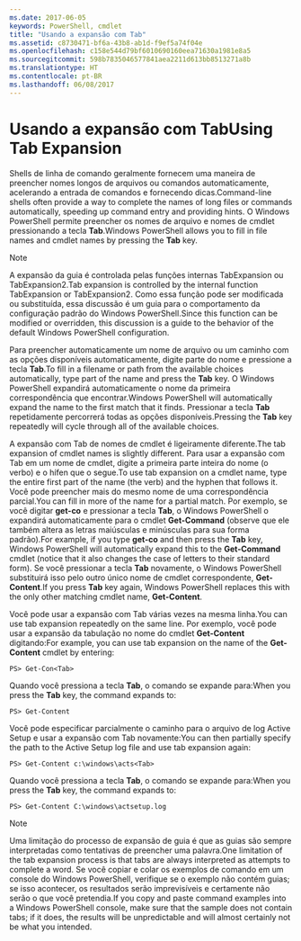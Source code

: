 ```yaml
---
ms.date: 2017-06-05
keywords: PowerShell, cmdlet
title: "Usando a expansão com Tab"
ms.assetid: c8730471-bf6a-43b8-ab1d-f9ef5a74f04e
ms.openlocfilehash: c158e544d79bf6010690160eea71630a1981e8a5
ms.sourcegitcommit: 598b7835046577841aea2211d613bb8513271a8b
ms.translationtype: HT
ms.contentlocale: pt-BR
ms.lasthandoff: 06/08/2017
---
```

# <a name="using-tab-expansion"></a><span data-ttu-id="2b32d-103">Usando a expansão com Tab</span><span class="sxs-lookup"><span data-stu-id="2b32d-103">Using Tab Expansion</span></span>
<span data-ttu-id="2b32d-104">Shells de linha de comando geralmente fornecem uma maneira de preencher nomes longos de arquivos ou comandos automaticamente, acelerando a entrada de comandos e fornecendo dicas.</span><span class="sxs-lookup"><span data-stu-id="2b32d-104">Command-line shells often provide a way to complete the names of long files or commands automatically, speeding up command entry and providing hints.</span></span> <span data-ttu-id="2b32d-105">O Windows PowerShell permite preencher os nomes de arquivo e nomes de cmdlet pressionando a tecla **Tab**.</span><span class="sxs-lookup"><span data-stu-id="2b32d-105">Windows PowerShell allows you to fill in file names and cmdlet names by pressing the **Tab** key.</span></span>

> [!NOTE]
> <span data-ttu-id="2b32d-106">A expansão da guia é controlada pelas funções internas TabExpansion ou TabExpansion2.</span><span class="sxs-lookup"><span data-stu-id="2b32d-106">Tab expansion is controlled by the internal function TabExpansion or TabExpansion2.</span></span> <span data-ttu-id="2b32d-107">Como essa função pode ser modificada ou substituída, essa discussão é um guia para o comportamento da configuração padrão do Windows PowerShell.</span><span class="sxs-lookup"><span data-stu-id="2b32d-107">Since this function can be modified or overridden, this discussion is a guide to the behavior of the default Windows PowerShell configuration.</span></span>

<span data-ttu-id="2b32d-108">Para preencher automaticamente um nome de arquivo ou um caminho com as opções disponíveis automaticamente, digite parte do nome e pressione a tecla **Tab**.</span><span class="sxs-lookup"><span data-stu-id="2b32d-108">To fill in a filename or path from the available choices automatically, type part of the name and press the **Tab** key.</span></span> <span data-ttu-id="2b32d-109">O Windows PowerShell expandirá automaticamente o nome da primeira correspondência que encontrar.</span><span class="sxs-lookup"><span data-stu-id="2b32d-109">Windows PowerShell will automatically expand the name to the first match that it finds.</span></span> <span data-ttu-id="2b32d-110">Pressionar a tecla **Tab** repetidamente percorrerá todas as opções disponíveis.</span><span class="sxs-lookup"><span data-stu-id="2b32d-110">Pressing the **Tab** key repeatedly will cycle through all of the available choices.</span></span>

<span data-ttu-id="2b32d-111">A expansão com Tab de nomes de cmdlet é ligeiramente diferente.</span><span class="sxs-lookup"><span data-stu-id="2b32d-111">The tab expansion of cmdlet names is slightly different.</span></span> <span data-ttu-id="2b32d-112">Para usar a expansão com Tab em um nome de cmdlet, digite a primeira parte inteira do nome (o verbo) e o hífen que o segue.</span><span class="sxs-lookup"><span data-stu-id="2b32d-112">To use tab expansion on a cmdlet name, type the entire first part of the name (the verb) and the hyphen that follows it.</span></span> <span data-ttu-id="2b32d-113">Você pode preencher mais do mesmo nome de uma correspondência parcial.</span><span class="sxs-lookup"><span data-stu-id="2b32d-113">You can fill in more of the name for a partial match.</span></span> <span data-ttu-id="2b32d-114">Por exemplo, se você digitar **get-co** e pressionar a tecla **Tab**, o Windows PowerShell o expandirá automaticamente para o cmdlet **Get-Command** (observe que ele também altera as letras maiúsculas e minúsculas para sua forma padrão).</span><span class="sxs-lookup"><span data-stu-id="2b32d-114">For example, if you type **get-co** and then press the **Tab** key, Windows PowerShell will automatically expand this to the **Get-Command** cmdlet (notice that it also changes the case of letters to their standard form).</span></span> <span data-ttu-id="2b32d-115">Se você pressionar a tecla **Tab** novamente, o Windows PowerShell substituirá isso pelo outro único nome de cmdlet correspondente, **Get-Content**.</span><span class="sxs-lookup"><span data-stu-id="2b32d-115">If you press **Tab** key again, Windows PowerShell replaces this with the only other matching cmdlet name, **Get-Content**.</span></span>

<span data-ttu-id="2b32d-116">Você pode usar a expansão com Tab várias vezes na mesma linha.</span><span class="sxs-lookup"><span data-stu-id="2b32d-116">You can use tab expansion repeatedly on the same line.</span></span> <span data-ttu-id="2b32d-117">Por exemplo, você pode usar a expansão da tabulação no nome do cmdlet **Get-Content** digitando:</span><span class="sxs-lookup"><span data-stu-id="2b32d-117">For example, you can use tab expansion on the name of the **Get-Content** cmdlet by entering:</span></span>

```
PS> Get-Con<Tab>
```

<span data-ttu-id="2b32d-118">Quando você pressiona a tecla **Tab**, o comando se expande para:</span><span class="sxs-lookup"><span data-stu-id="2b32d-118">When you press the **Tab** key, the command expands to:</span></span>

```
PS> Get-Content
```

<span data-ttu-id="2b32d-119">Você pode especificar parcialmente o caminho para o arquivo de log Active Setup e usar a expansão com Tab novamente:</span><span class="sxs-lookup"><span data-stu-id="2b32d-119">You can then partially specify the path to the Active Setup log file and use tab expansion again:</span></span>

```
PS> Get-Content c:\windows\acts<Tab>
```

<span data-ttu-id="2b32d-120">Quando você pressiona a tecla **Tab**, o comando se expande para:</span><span class="sxs-lookup"><span data-stu-id="2b32d-120">When you press the **Tab** key, the command expands to:</span></span>

```
PS> Get-Content C:\windows\actsetup.log
```

> [!NOTE]
> <span data-ttu-id="2b32d-121">Uma limitação do processo de expansão de guia é que as guias são sempre interpretadas como tentativas de preencher uma palavra.</span><span class="sxs-lookup"><span data-stu-id="2b32d-121">One limitation of the tab expansion process is that tabs are always interpreted as attempts to complete a word.</span></span> <span data-ttu-id="2b32d-122">Se você copiar e colar os exemplos de comando em um console do Windows PowerShell, verifique se o exemplo não contém guias; se isso acontecer, os resultados serão imprevisíveis e certamente não serão o que você pretendia.</span><span class="sxs-lookup"><span data-stu-id="2b32d-122">If you copy and paste command examples into a Windows PowerShell console, make sure that the sample does not contain tabs; if it does, the results will be unpredictable and will almost certainly not be what you intended.</span></span>

